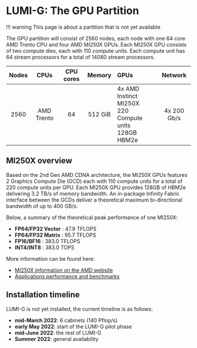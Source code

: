 # LUMI-G: The GPU Partition

[MI250x-amd]: https://www.amd.com/en/products/server-accelerators/instinct-mi250x
[benchmarks]: https://www.amd.com/en/graphics/server-accelerators-benchmarks

!!! warning
    This page is about a partition that is not yet available

The GPU partition will consist of 2560 nodes, each node with one 64 core AMD 
Trento CPU and four AMD MI250X GPUs. Each MI250X GPU consists of two compute 
dies, each with 110 compute units. Each compute unit has 64 stream processors 
for a total of 14080 stream processors.

| Nodes | CPUs       | CPU cores | Memory   | GPUs                                                       | Network     |
| :---: | :--------: | :-------: | :------: | :--------------------------------------------------------- | :---------: |
| 2560  | AMD Trento | 64        | 512 GiB  | 4x AMD Instinct MI250X<br>220 Compute units<br>128GB HBM2e | 4x 200 Gb/s |

## MI250X overview

Based on the 2nd Gen AMD CDNA architecture, the MI250X GPUs features 2 Graphics
Compute Die (GCD) each with 110 compute units for a total of 220 compute
units per GPU. Each MI250X GPU provides 128GB of HBM2e delivering 3.2 TB/s of 
memory bandwidth. An in-package Infinity Fabric interface between the GCDs 
deliver a theoretical maximum bi-directional bandwidth of up to 400 GB/s.

Below, a summary of the theoretical peak performance of one MI250X:

- **FP64/FP32 Vector** :  47.9 TFLOPS
- **FP64/FP32 Matrix** :  95.7 TFLOPS
- **FP16/BF16**        : 383.0 TFLOPS
- **INT4/INT8**        : 383.0 TOPS 

More information can be found here:

- [MI250X information on the AMD website][MI250x-amd]
- [Applications performance and benchmarks][benchmarks]

## Installation timeline

LUMI-G is not yet installed, the current timeline is as follows:

- **mid-March 2022**: 6 cabinets (140 Pflop/s)
- **early May 2022**: start of the LUMI-G pilot phase
- **mid-June 2022**: the rest of LUMI-G
- **Summer 2022**: general availability
